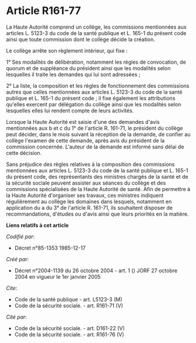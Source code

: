 # Article R161-77

La Haute Autorité comprend un collège, les commissions mentionnées aux articles L. 5123-3 du code de la santé publique et L.
165-1 du présent code ainsi que toute commission dont le collège décide la création.

Le collège arrête son règlement intérieur, qui fixe :

1° Ses modalités de délibération, notamment les règles de convocation, de quorum et de suppléance du président ainsi que les
modalités selon lesquelles il traite les demandes qui lui sont adressées ;

2° La liste, la composition et les règles de fonctionnement des commissions autres que celles mentionnées aux articles L.
5123-3 du code de la santé publique et L. 165-1 du présent code ; il fixe également les attributions qu'elles exercent par
délégation du collège ainsi que les modalités selon lesquelles elles lui rendent compte de leurs activités.

Lorsque la Haute Autorité est saisie d'une des demandes d'avis mentionnées aux b et c du 1° de l'article R. 161-71, le
président du collège peut décider, dans le mois suivant la réception de la demande, de confier au collège l'examen de cette
demande, après avis du président de la commission concernée. L'auteur de la demande est informé sans délai de cette décision.

Sans préjudice des règles relatives à la composition des commissions mentionnées aux articles L. 5123-3 du code de la santé
publique et L. 165-1 du présent code, des représentants des ministres chargés de la santé et de la sécurité sociale peuvent
assister aux séances du collège et des commissions spécialisées de la Haute Autorité de santé. Afin de permettre à la Haute
Autorité d'organiser ses travaux, ces ministres indiquent régulièrement au collège les domaines dans lesquels, notamment en
application du a du 3° de l'article R. 161-71, ils souhaitent disposer de recommandations, d'études ou d'avis ainsi que leurs
priorités en la matière.

**Liens relatifs à cet article**

_Codifié par_:

  - Décret n°85-1353 1985-12-17

_Créé par_:

  - Décret n°2004-1139 du 26 octobre 2004 - art. 1 () JORF 27 octobre 2004 en vigueur le 1er janvier 2005

_Cite_:

  - Code de la santé publique - art. L5123-3 (M)
  - Code de la sécurité sociale. - art. R161-71 (V)

_Cité par_:

  - Code de la sécurité sociale. - art. D161-22 (V)
  - Code de la sécurité sociale. - art. R161-76 (V)

